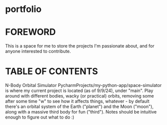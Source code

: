 # portfolio

# FOREWORD
This is a space for me to store the projects I'm passionate about, and for anyone interested to contribute. 


# TABLE OF CONTENTS

N-Body Orbital Simulator
PycharmProjects/my-python-app/space-simulator is where my current project is located (as of 9/9/24), under "main".
Play around with different bodies, wacky (or practical) orbits, removing some after some time "w" to see how it affects things, whatever - by default there's an orbital system of the Earth ("planet") and the Moon ("moon"), along with a massive third body for fun ("third"). Notes should be intuitive enough to figure out what to do :)
